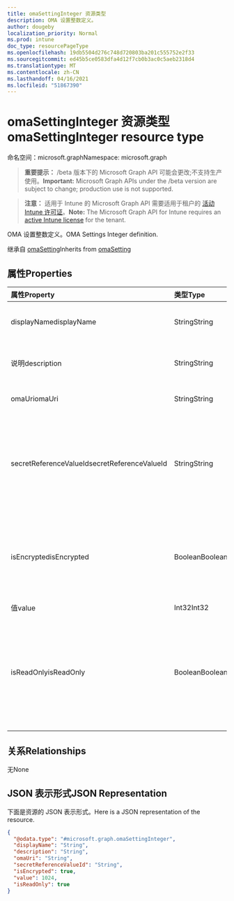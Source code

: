 ```yaml
---
title: omaSettingInteger 资源类型
description: OMA 设置整数定义。
author: dougeby
localization_priority: Normal
ms.prod: intune
doc_type: resourcePageType
ms.openlocfilehash: 19db5504d276c748d720803ba201c555752e2f33
ms.sourcegitcommit: ed45b5ce0583dfa4d12f7cb0b3ac0c5aeb2318d4
ms.translationtype: MT
ms.contentlocale: zh-CN
ms.lasthandoff: 04/16/2021
ms.locfileid: "51867390"
---
```

# <a name="omasettinginteger-resource-type"></a><span data-ttu-id="68e8b-103">omaSettingInteger 资源类型</span><span class="sxs-lookup"><span data-stu-id="68e8b-103">omaSettingInteger resource type</span></span>

<span data-ttu-id="68e8b-104">命名空间：microsoft.graph</span><span class="sxs-lookup"><span data-stu-id="68e8b-104">Namespace: microsoft.graph</span></span>

> <span data-ttu-id="68e8b-105">**重要提示：** /beta 版本下的 Microsoft Graph API 可能会更改;不支持生产使用。</span><span class="sxs-lookup"><span data-stu-id="68e8b-105">**Important:** Microsoft Graph APIs under the /beta version are subject to change; production use is not supported.</span></span>

> <span data-ttu-id="68e8b-106">**注意：** 适用于 Intune 的 Microsoft Graph API 需要适用于租户的 [活动 Intune 许可证](https://go.microsoft.com/fwlink/?linkid=839381)。</span><span class="sxs-lookup"><span data-stu-id="68e8b-106">**Note:** The Microsoft Graph API for Intune requires an [active Intune license](https://go.microsoft.com/fwlink/?linkid=839381) for the tenant.</span></span>

<span data-ttu-id="68e8b-107">OMA 设置整数定义。</span><span class="sxs-lookup"><span data-stu-id="68e8b-107">OMA Settings Integer definition.</span></span>


<span data-ttu-id="68e8b-108">继承自 [omaSetting](../resources/intune-deviceconfig-omasetting.md)</span><span class="sxs-lookup"><span data-stu-id="68e8b-108">Inherits from [omaSetting](../resources/intune-deviceconfig-omasetting.md)</span></span>

## <a name="properties"></a><span data-ttu-id="68e8b-109">属性</span><span class="sxs-lookup"><span data-stu-id="68e8b-109">Properties</span></span>
|<span data-ttu-id="68e8b-110">属性</span><span class="sxs-lookup"><span data-stu-id="68e8b-110">Property</span></span>|<span data-ttu-id="68e8b-111">类型</span><span class="sxs-lookup"><span data-stu-id="68e8b-111">Type</span></span>|<span data-ttu-id="68e8b-112">说明</span><span class="sxs-lookup"><span data-stu-id="68e8b-112">Description</span></span>|
|:---|:---|:---|
|<span data-ttu-id="68e8b-113">displayName</span><span class="sxs-lookup"><span data-stu-id="68e8b-113">displayName</span></span>|<span data-ttu-id="68e8b-114">String</span><span class="sxs-lookup"><span data-stu-id="68e8b-114">String</span></span>|<span data-ttu-id="68e8b-115">显示名称。</span><span class="sxs-lookup"><span data-stu-id="68e8b-115">Display Name.</span></span> <span data-ttu-id="68e8b-116">继承自 [omaSetting](../resources/intune-deviceconfig-omasetting.md)</span><span class="sxs-lookup"><span data-stu-id="68e8b-116">Inherited from [omaSetting](../resources/intune-deviceconfig-omasetting.md)</span></span>|
|<span data-ttu-id="68e8b-117">说明</span><span class="sxs-lookup"><span data-stu-id="68e8b-117">description</span></span>|<span data-ttu-id="68e8b-118">String</span><span class="sxs-lookup"><span data-stu-id="68e8b-118">String</span></span>|<span data-ttu-id="68e8b-119">说明。</span><span class="sxs-lookup"><span data-stu-id="68e8b-119">Description.</span></span> <span data-ttu-id="68e8b-120">继承自 [omaSetting](../resources/intune-deviceconfig-omasetting.md)</span><span class="sxs-lookup"><span data-stu-id="68e8b-120">Inherited from [omaSetting](../resources/intune-deviceconfig-omasetting.md)</span></span>|
|<span data-ttu-id="68e8b-121">omaUri</span><span class="sxs-lookup"><span data-stu-id="68e8b-121">omaUri</span></span>|<span data-ttu-id="68e8b-122">String</span><span class="sxs-lookup"><span data-stu-id="68e8b-122">String</span></span>|<span data-ttu-id="68e8b-123">OMA。</span><span class="sxs-lookup"><span data-stu-id="68e8b-123">OMA.</span></span> <span data-ttu-id="68e8b-124">继承自 [omaSetting](../resources/intune-deviceconfig-omasetting.md)</span><span class="sxs-lookup"><span data-stu-id="68e8b-124">Inherited from [omaSetting](../resources/intune-deviceconfig-omasetting.md)</span></span>|
|<span data-ttu-id="68e8b-125">secretReferenceValueId</span><span class="sxs-lookup"><span data-stu-id="68e8b-125">secretReferenceValueId</span></span>|<span data-ttu-id="68e8b-126">String</span><span class="sxs-lookup"><span data-stu-id="68e8b-126">String</span></span>|<span data-ttu-id="68e8b-127">用于查找解密密码的 ReferenceId。</span><span class="sxs-lookup"><span data-stu-id="68e8b-127">ReferenceId for looking up secret for decryption.</span></span> <span data-ttu-id="68e8b-128">此属性是只读的。</span><span class="sxs-lookup"><span data-stu-id="68e8b-128">This property is read-only.</span></span> <span data-ttu-id="68e8b-129">继承自 [omaSetting](../resources/intune-deviceconfig-omasetting.md)</span><span class="sxs-lookup"><span data-stu-id="68e8b-129">Inherited from [omaSetting](../resources/intune-deviceconfig-omasetting.md)</span></span>|
|<span data-ttu-id="68e8b-130">isEncrypted</span><span class="sxs-lookup"><span data-stu-id="68e8b-130">isEncrypted</span></span>|<span data-ttu-id="68e8b-131">Boolean</span><span class="sxs-lookup"><span data-stu-id="68e8b-131">Boolean</span></span>|<span data-ttu-id="68e8b-132">指示值字段是否加密。</span><span class="sxs-lookup"><span data-stu-id="68e8b-132">Indicates whether the value field is encrypted.</span></span> <span data-ttu-id="68e8b-133">此属性是只读的。</span><span class="sxs-lookup"><span data-stu-id="68e8b-133">This property is read-only.</span></span> <span data-ttu-id="68e8b-134">继承自 [omaSetting](../resources/intune-deviceconfig-omasetting.md)</span><span class="sxs-lookup"><span data-stu-id="68e8b-134">Inherited from [omaSetting](../resources/intune-deviceconfig-omasetting.md)</span></span>|
|<span data-ttu-id="68e8b-135">值</span><span class="sxs-lookup"><span data-stu-id="68e8b-135">value</span></span>|<span data-ttu-id="68e8b-136">Int32</span><span class="sxs-lookup"><span data-stu-id="68e8b-136">Int32</span></span>|<span data-ttu-id="68e8b-137">值。</span><span class="sxs-lookup"><span data-stu-id="68e8b-137">Value.</span></span>|
|<span data-ttu-id="68e8b-138">isReadOnly</span><span class="sxs-lookup"><span data-stu-id="68e8b-138">isReadOnly</span></span>|<span data-ttu-id="68e8b-139">Boolean</span><span class="sxs-lookup"><span data-stu-id="68e8b-139">Boolean</span></span>|<span data-ttu-id="68e8b-140">通过设置为 true，CSP (OMA-URI) 的云解决方案提供商将执行获取，而不是设置</span><span class="sxs-lookup"><span data-stu-id="68e8b-140">By setting to true, the CSP (configuration service provider) specified in the OMA-URI will perform a get, instead of set</span></span>|

## <a name="relationships"></a><span data-ttu-id="68e8b-141">关系</span><span class="sxs-lookup"><span data-stu-id="68e8b-141">Relationships</span></span>
<span data-ttu-id="68e8b-142">无</span><span class="sxs-lookup"><span data-stu-id="68e8b-142">None</span></span>

## <a name="json-representation"></a><span data-ttu-id="68e8b-143">JSON 表示形式</span><span class="sxs-lookup"><span data-stu-id="68e8b-143">JSON Representation</span></span>
<span data-ttu-id="68e8b-144">下面是资源的 JSON 表示形式。</span><span class="sxs-lookup"><span data-stu-id="68e8b-144">Here is a JSON representation of the resource.</span></span>
<!-- {
  "blockType": "resource",
  "@odata.type": "microsoft.graph.omaSettingInteger"
}
-->
``` json
{
  "@odata.type": "#microsoft.graph.omaSettingInteger",
  "displayName": "String",
  "description": "String",
  "omaUri": "String",
  "secretReferenceValueId": "String",
  "isEncrypted": true,
  "value": 1024,
  "isReadOnly": true
}
```




